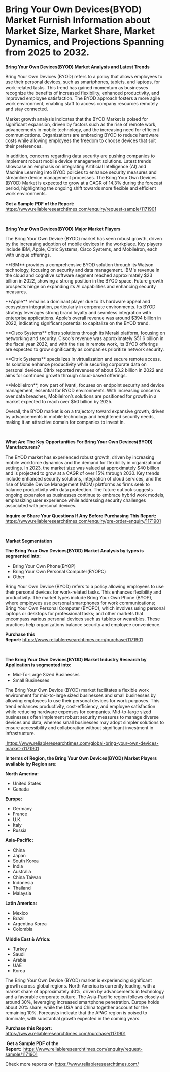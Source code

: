 <p><h1>Bring Your Own Devices(BYOD) Market Furnish Information about Market Size, Market Share, Market Dynamics, and Projections Spanning from 2025 to 2032.</h1></p><p><strong>Bring Your Own Devices(BYOD) Market Analysis and Latest Trends</strong></p>
<p><p>Bring Your Own Devices (BYOD) refers to a policy that allows employees to use their personal devices, such as smartphones, tablets, and laptops, for work-related tasks. This trend has gained momentum as businesses recognize the benefits of increased flexibility, enhanced productivity, and improved employee satisfaction. The BYOD approach fosters a more agile work environment, enabling staff to access company resources remotely and stay connected.</p><p>Market growth analysis indicates that the BYOD Market is poised for significant expansion, driven by factors such as the rise of remote work, advancements in mobile technology, and the increasing need for efficient communications. Organizations are embracing BYOD to reduce hardware costs while allowing employees the freedom to choose devices that suit their preferences.</p><p>In addition, concerns regarding data security are pushing companies to implement robust mobile device management solutions. Latest trends showcase an emphasis on integrating Artificial Intelligence (AI) and Machine Learning into BYOD policies to enhance security measures and streamline device management processes. The Bring Your Own Devices (BYOD) Market is expected to grow at a CAGR of 14.3% during the forecast period, highlighting the ongoing shift towards more flexible and efficient work environments.</p></p>
<p><strong>Get a Sample PDF of the Report:&nbsp;</strong> <a href="https://www.reliableresearchtimes.com/enquiry/request-sample/1171901?utm_campaign=2633&utm_medium=2&utm_source=Github&utm_content=ia&utm_term=11042025&utm_id=bring-your-own-devicesbyod">https://www.reliableresearchtimes.com/enquiry/request-sample/1171901</a></p>
<p>&nbsp;</p>
<p><strong>Bring Your Own Devices(BYOD) Major Market Players</strong></p>
<p><p>The Bring Your Own Device (BYOD) market has seen robust growth, driven by the increasing adoption of mobile devices in the workplace. Key players include IBM, Apple, Citrix Systems, Cisco Systems, and MobileIron, each with unique offerings.</p><p>**IBM** provides a comprehensive BYOD solution through its Watson technology, focusing on security and data management. IBM's revenue in the cloud and cognitive software segment reached approximately $23 billion in 2022, showing a strong position in the BYOD space. Future growth prospects hinge on expanding its AI capabilities and enhancing security measures.</p><p>**Apple** remains a dominant player due to its hardware appeal and ecosystem integration, particularly in corporate environments. Its BYOD strategy leverages strong brand loyalty and seamless integration with enterprise applications. Apple’s overall revenue was around $394 billion in 2022, indicating significant potential to capitalize on the BYOD trend.</p><p>**Cisco Systems** offers solutions through its Meraki platform, focusing on networking and security. Cisco's revenue was approximately $51.6 billion in the fiscal year 2022, and with the rise in remote work, its BYOD offerings are expected to grow significantly as companies prioritize network security.</p><p>**Citrix Systems** specializes in virtualization and secure remote access. Its solutions enhance productivity while securing corporate data on personal devices. Citrix reported revenues of about $3.2 billion in 2022 and aims for continued growth through cloud-based offerings.</p><p>**MobileIron**, now part of Ivanti, focuses on endpoint security and device management, essential for BYOD environments. With increasing concerns over data breaches, MobileIron’s solutions are positioned for growth in a market expected to reach over $50 billion by 2025.</p><p>Overall, the BYOD market is on a trajectory toward expansive growth, driven by advancements in mobile technology and heightened security needs, making it an attractive domain for companies to invest in.</p></p>
<p>&nbsp;</p>
<p><strong>What Are The Key Opportunities For Bring Your Own Devices(BYOD) Manufacturers?</strong></p>
<p><p>The BYOD market has experienced robust growth, driven by increasing mobile workforce dynamics and the demand for flexibility in organizational settings. In 2023, the market size was valued at approximately $40 billion and is projected to grow at a CAGR of over 15% through 2030. Key trends include enhanced security solutions, integration of cloud services, and the rise of Mobile Device Management (MDM) platforms as firms seek to balance productivity with data protection. The future outlook suggests ongoing expansion as businesses continue to embrace hybrid work models, emphasizing user experience while addressing security challenges associated with personal devices.</p></p>
<p><strong>Inquire or Share Your Questions If Any Before Purchasing This Report:</strong> <a href="https://www.reliableresearchtimes.com/enquiry/pre-order-enquiry/1171901?utm_campaign=2633&utm_medium=2&utm_source=Github&utm_content=ia&utm_term=11042025&utm_id=bring-your-own-devicesbyod">https://www.reliableresearchtimes.com/enquiry/pre-order-enquiry/1171901</a></p>
<p>&nbsp;</p>
<p><strong>Market Segmentation</strong></p>
<p><strong>The Bring Your Own Devices(BYOD) Market Analysis by types is segmented into:</strong></p>
<p><ul><li>Bring Your Own Phone(BYOP)</li><li>Bring Your Own Personal Computer(BYOPC)</li><li>Other</li></ul></p>
<p><p>Bring Your Own Device (BYOD) refers to a policy allowing employees to use their personal devices for work-related tasks. This enhances flexibility and productivity. The market types include Bring Your Own Phone (BYOP), where employees use personal smartphones for work communications; Bring Your Own Personal Computer (BYOPC), which involves using personal laptops or desktops for professional tasks; and other markets that encompass various personal devices such as tablets or wearables. These practices help organizations balance security and employee convenience.</p></p>
<p><strong>Purchase this Report:&nbsp;</strong><a href="https://www.reliableresearchtimes.com/purchase/1171901?utm_campaign=2633&utm_medium=2&utm_source=Github&utm_content=ia&utm_term=11042025&utm_id=bring-your-own-devicesbyod">https://www.reliableresearchtimes.com/purchase/1171901</a></p>
<p>&nbsp;</p>
<p><strong>The Bring Your Own Devices(BYOD) Market Industry Research by Application is segmented into:</strong></p>
<p><ul><li>Mid-To-Large Sized Businesses</li><li>Small Businesses</li></ul></p>
<p><p>The Bring Your Own Device (BYOD) market facilitates a flexible work environment for mid-to-large sized businesses and small businesses by allowing employees to use their personal devices for work purposes. This trend enhances productivity, cost-efficiency, and employee satisfaction while reducing hardware expenses for companies. Mid-to-large sized businesses often implement robust security measures to manage diverse devices and data, whereas small businesses may adopt simpler solutions to ensure accessibility and collaboration without significant investment in infrastructure.</p></p>
<p><a href="https://www.reliableresearchtimes.com/global-bring-your-own-devices-market-r1171901?utm_campaign=2633&utm_medium=2&utm_source=Github&utm_content=ia&utm_term=11042025&utm_id=bring-your-own-devicesbyod">&nbsp;https://www.reliableresearchtimes.com/global-bring-your-own-devices-market-r1171901</a></p>
<p><strong>In terms of Region, the Bring Your Own Devices(BYOD) Market Players available by Region are:</strong></p>
<p>
    <p> <strong> North America: </strong>
        <ul>
            <li>United States</li>
            <li>Canada</li>
        </ul>
        </p> 
    <p> <strong> Europe: </strong>
        <ul>
            <li>Germany</li>
            <li>France</li>
            <li>U.K.</li>
            <li>Italy</li>
            <li>Russia</li>
        </ul>
        </p> 
    <p> <strong> Asia-Pacific: </strong>
        <ul>
            <li>China</li>
            <li>Japan</li>
            <li>South Korea</li>
            <li>India</li>
            <li>Australia</li>
            <li>China Taiwan</li>
            <li>Indonesia</li>
            <li>Thailand</li>
            <li>Malaysia</li>
        </ul>
        </p> 
    <p> <strong> Latin America: </strong>
        <ul>
            <li>Mexico</li>
            <li>Brazil</li>
            <li>Argentina Korea</li>
            <li>Colombia</li>
        </ul>
        </p> 
    <p> <strong> Middle East & Africa: </strong>
        <ul>
            <li>Turkey</li>
            <li>Saudi</li>
            <li>Arabia</li>
            <li>UAE</li>
            <li>Korea</li>
        </ul>
    </p>
    </p>
<p><p>The Bring Your Own Device (BYOD) market is experiencing significant growth across global regions. North America is currently leading, with a market share of approximately 40%, driven by advancements in technology and a favorable corporate culture. The Asia-Pacific region follows closely at around 30%, leveraging increased smartphone penetration. Europe holds about 20% share, while the USA and China together account for the remaining 10%. Forecasts indicate that the APAC region is poised to dominate, with substantial growth expected in the coming years.</p></p>
<p><strong>Purchase this Report: </strong><a href="https://www.reliableresearchtimes.com/purchase/1171901?utm_campaign=2633&utm_medium=2&utm_source=Github&utm_content=ia&utm_term=11042025&utm_id=bring-your-own-devicesbyod">https://www.reliableresearchtimes.com/purchase/1171901</a></p>
<p>&nbsp;<strong>Get a Sample PDF of the Report:&nbsp;&nbsp;</strong><a href="https://www.reliableresearchtimes.com/enquiry/request-sample/1171901?utm_campaign=2633&utm_medium=2&utm_source=Github&utm_content=ia&utm_term=11042025&utm_id=bring-your-own-devicesbyod">https://www.reliableresearchtimes.com/enquiry/request-sample/1171901</a></p>
<p><strong></strong></p>
<p>Check more reports on <a href="https://www.reliableresearchtimes.com/?utm_campaign=2633&utm_medium=2&utm_source=Github&utm_content=ia&utm_term=11042025&utm_id=bring-your-own-devicesbyod">https://www.reliableresearchtimes.com/</a></p>